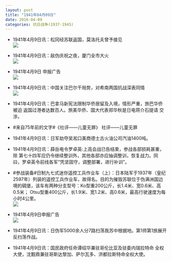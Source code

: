 ```yaml
---
layout: post
title: "1941年04月09日"
date: 2016-04-09
categories: 抗日战争(1937-1945)
---
```


<meta name="referrer" content="no-referrer" />

- 1941年4月9日讯：松冈经苏联返国，莫洛托夫曾予接见 <br/><img src="https://ww4.sinaimg.cn/large/aca367d8jw1f2quh8go6yj20dw0cb3zz.jpg" />

- 1941年4月9日讯：敌伪庆祝之夜，厦门全市大火 <br/><img src="https://ww4.sinaimg.cn/large/aca367d8jw1f2qsr7xz87j20di0cqwfw.jpg" />

- 1941年4月9日 申报广告 <br/><img src="https://ww3.sinaimg.cn/large/aca367d8jw1f2qr0h57ijj20a30gujt4.jpg" />

- 1941年4月9日讯：中国关注巴尔干局势，对希南两国抗战深表同情 <br/><img src="https://ww3.sinaimg.cn/large/aca367d8jw1f2qpah4ugbj20lg077dik.jpg" />

- 1941年4月9日讯：巴拿马新宪法限制华侨居留及入境，情形严重，旅巴华侨被迫 返国过港者达数百人。旅美华侨、国大代表郑华秋是日电蒋介石提请 交涉。 

- #来自75年前的文字#《社评——儿童无罪》 社评——儿童无罪 

- 1941年4月9日讯：日军劫夺吴淞口美商德士古火油公司汽油1400吨。 

- 1941年4月9日讯：薛岳电令罗卓英:上高会战已告结束，参战各部损耗甚重，除 第七十四军应仍令继续整训外，其他各部亦应抽调整训，恢复战力。同 曰，罗卓英令前线各军“凭坚固守，调整部署，进行补训”。 

- #参战装备#日制九七式迷你遥控工兵作业车（上）：日本陆军于1937年（皇纪2597年）列装的遥控工兵作业车，故得名。目的为摧毁苏联位于伪满洲国边境的碉堡，该车有两种分支型号：Ko型重200公斤，长1.4米、宽0.6米、高0.5米； Otsu型重400公斤，长1.9米、宽1.2米、高0.6米，最高行驶速度为每小时4公里。 <br/><img src="https://ww1.sinaimg.cn/large/aca367d8jw1f2q7y8bpeuj20730clwfx.jpg" />

- 1941年4月9日申报广告 <br/><img src="https://ww4.sinaimg.cn/large/aca367d8jw1f2q672gtajj20a30gujt4.jpg" />

- 1941年4月9日讯：日伪军5000余人分7路扫荡我苏中根据地。第1师第1旅展开反扫荡作战。 

- 1941年4月9日讯：国民政府任命谭绍华兼驻哥伦比亚及驻委内瑞拉特命 全权大使，沈觐鼎兼驻哥斯达黎加、萨尔瓦多、洪都拉斯特命全权大使。 

